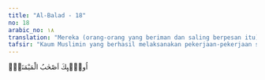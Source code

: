 ```yaml
---
title: "Al-Balad - 18"
no: 18
arabic_no: ١٨
translation: "Mereka (orang-orang yang beriman dan saling berpesan itu) adalah golongan kanan."
tafsir: "Kaum Muslimin yang berhasil melaksanakan pekerjaan-pekerjaan sulit di atas digolongkan sebagai \"golongan kanan\". Balasan bagi \"golongan kanan\" tersebut adalah surga yang penuh nikmat, sebagaimana dinyatakan dalam Surah al-Waqi'ah/56: 27-40."
---
```

اُولٰۤىِٕكَ اَصْحٰبُ الْمَيْمَنَةِۗ